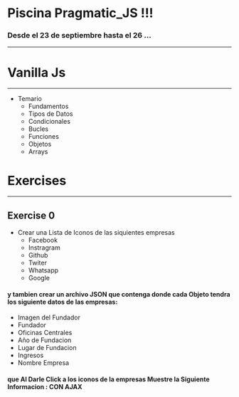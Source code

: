 # Piscina Pragmatic_JS !!!
### Desde el 23 de septiembre hasta el 26 ...
----------------------------------------------------------------------
# Vanilla Js
----------------------------------------------------------------------
+ Temario
    - Fundamentos
    - Tipos de Datos
    - Condicionales
    - Bucles
    - Funciones
    - Objetos
    - Arrays
# Exercises
----------------------------------------------------------------------
## Exercise 0
+ Crear una Lista de Iconos de las siquientes empresas 
    - Facebook
    - Instragram
    - Github
    - Twiter
    - Whatsapp
    - Google
####  y tambien crear un archivo JSON que contenga donde cada Objeto tendra los siguiente datos de las empresas:
- Imagen del Fundador
- Fundador
- Oficinas Centrales
- Año de Fundacion
- Lugar de Fundacion
- Ingresos
- Nombre Empresa
#### que Al Darle Click a los iconos de la empresas Muestre la Siguiente Informacion : CON AJAX
